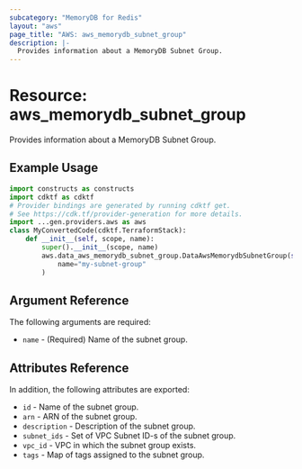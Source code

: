 ```yaml
---
subcategory: "MemoryDB for Redis"
layout: "aws"
page_title: "AWS: aws_memorydb_subnet_group"
description: |-
  Provides information about a MemoryDB Subnet Group.
---
```


# Resource: aws_memorydb_subnet_group

Provides information about a MemoryDB Subnet Group.

## Example Usage

```python
import constructs as constructs
import cdktf as cdktf
# Provider bindings are generated by running cdktf get.
# See https://cdk.tf/provider-generation for more details.
import ...gen.providers.aws as aws
class MyConvertedCode(cdktf.TerraformStack):
    def __init__(self, scope, name):
        super().__init__(scope, name)
        aws.data_aws_memorydb_subnet_group.DataAwsMemorydbSubnetGroup(self, "example",
            name="my-subnet-group"
        )
```

## Argument Reference

The following arguments are required:

* `name` - (Required) Name of the subnet group.

## Attributes Reference

In addition, the following attributes are exported:

* `id` - Name of the subnet group.
* `arn` - ARN of the subnet group.
* `description` - Description of the subnet group.
* `subnet_ids` - Set of VPC Subnet ID-s of the subnet group.
* `vpc_id` - VPC in which the subnet group exists.
* `tags` - Map of tags assigned to the subnet group.

<!-- cache-key: cdktf-0.17.0-pre.15 input-48c36e23b0a6b2d834cc5d40dd92fa3ad9d7a9dc77bf36e5fe0148212088b0a7 -->
